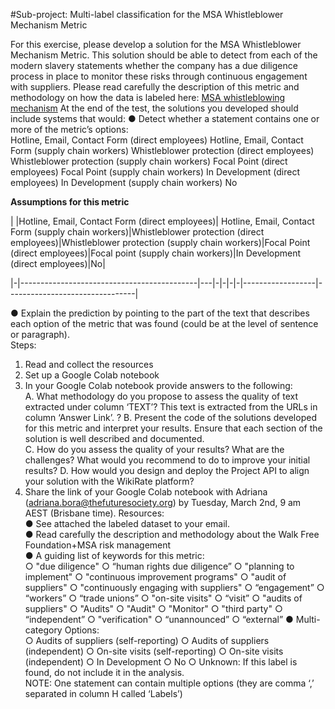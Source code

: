 



#Sub-project: Multi-label classification for the MSA Whistleblower Mechanism Metric


For this exercise, please develop a solution for the MSA Whistleblower Mechanism Metric. This solution should be able to detect from each of the modern slavery statements whether the company has a due diligence process in place to monitor these risks through continuous  engagement with suppliers. Please read carefully the description of this metric and methodology  on how the data is labeled here: [MSA whistleblowing mechanism](https://wikirate.org/Walk_Free_Foundation+MSA_whistleblowing_mechanism_revised)
At the end of the test, the solutions you developed should include systems that would: 
● Detect whether a statement contains one or more of the metric’s options:  
Hotline, Email, Contact Form (direct employees)
Hotline, Email, Contact Form (supply chain workers)
Whistleblower protection (direct employees)
Whistleblower protection (supply chain workers)
Focal Point (direct employees)
Focal Point (supply chain workers)
In Development (direct employees)
In Development (supply chain workers)
No

**Assumptions for this metric**
 
| |Hotline, Email, Contact Form (direct employees)| Hotline, Email, Contact Form (supply chain workers)|Whistleblower protection (direct employees)|Whistleblower protection (supply chain workers)|Focal Point (direct employees)|Focal point (supply chain workers)|In Development (direct employees)|No|


|-|--------------------------------------------|---|-|-|-|-|------------------|--------------------------------|











● Explain the prediction by pointing to the part of the text that describes each option of the  metric that was found (could be at the level of sentence or paragraph).  
Steps:  
1. Read and collect the resources 
2. Set up a Google Colab notebook 
3. In your Google Colab notebook provide answers to the following:  
A. What methodology do you propose to assess the quality of text extracted under  column ‘TEXT’? This text is extracted from the URLs in column ‘Answer Link’. ? 
B. Present the code of the solutions developed for this metric and interpret your results.  Ensure that each section of the solution is well described and documented.  
C. How do you assess the quality of your results? What are the challenges? What would  you recommend to do to improve your initial results? 
D. How would you design and deploy the Project API to align your solution with the  WikiRate platform? 
4. Share the link of your Google Colab notebook with Adriana  
(adriana.bora@thefuturesociety.org) by Tuesday, March 2nd, 9 am AEST (Brisbane  time). 
Resources:  
● See attached the labeled dataset to your email.  
● Read carefully the description and methodology about the Walk Free Foundation+MSA  risk management  
● A guiding list of keywords for this metric:  
○ "due diligence" 
○ “human rights due diligence” 
○ "planning to implement" 
○ "continuous improvement programs" 
○ "audit of suppliers"
○ "continuously engaging with suppliers" 
○ “engagement” 
○ “workers” 
○ “trade unions” 
○ "on-site visits" 
○ “visit” 
○ "audits of suppliers" 
○ "Audits" 
○ "Audit" 
○ "Monitor" 
○ "third party" 
○ “independent” 
○ "verification" 
○ “unannounced” 
○ “external” 
● Multi-category Options:  
○ Audits of suppliers (self-reporting) 
○ Audits of suppliers (independent) 
○ On-site visits (self-reporting) 
○ On-site visits (independent) 
○ In Development 
○ No 
○ Unknown: If this label is found, do not include it in the analysis.  
NOTE: One statement can contain multiple options (they are comma ‘,’ separated in column H  called ‘Labels’) 
